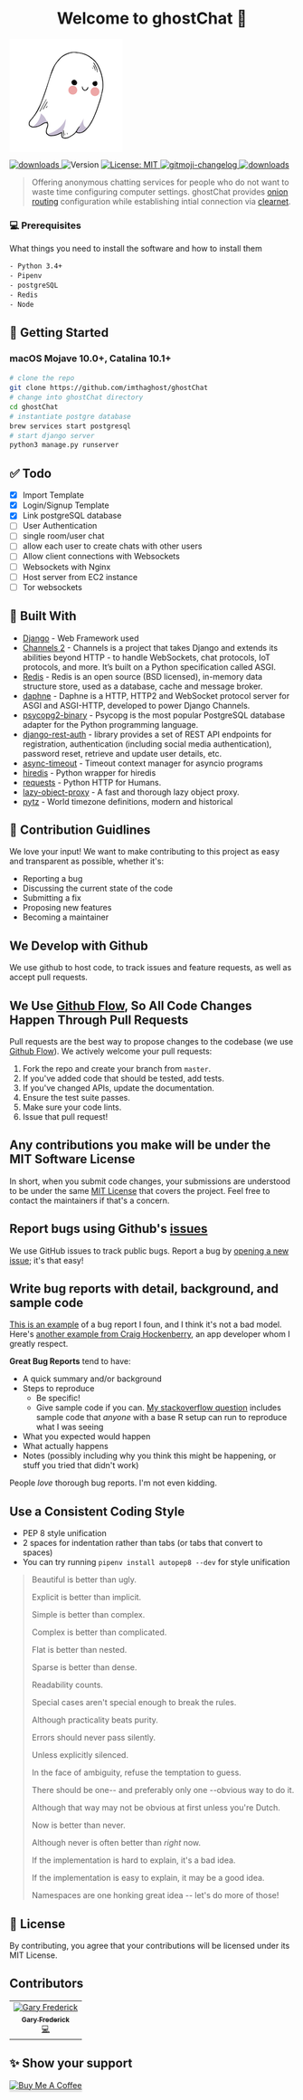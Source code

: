 <h1 align="center">Welcome to ghostChat 👋</h1>
<img align="center" src="docs/media/icon.png" title="Icon"></a>
<p>
    <a href="https://www.npmjs.com/package/readme-md-generator">
    <img alt="downloads" src="https://img.shields.io/github/contributors/imthaghost/ghostChat?color=green" target="_blank" />

  </a> 
  
  <img alt="Version" src="https://img.shields.io/badge/version-1.0-blue.svg?cacheSeconds=2592000" />
  <a href="#" target="_blank">
    <img alt="License: MIT" src="https://img.shields.io/badge/License-MIT-yellow.svg" />
  </a>
   <a href="https://github.com/imthaghost/gitmoji-changelog">
    <img src="https://img.shields.io/badge/changelog-gitmoji-brightgreen.svg" alt="gitmoji-changelog">
  </a>
  <a href="https://www.npmjs.com/package/readme-md-generator">
    <img alt="downloads" src="https://img.shields.io/npm/dm/readme-md-generator.svg?color=blue" target="_blank" />
  </a>
  
</p>

> Offering anonymous chatting services for people who do not want to waste time configuring computer settings. ghostChat provides [onion routing](https://en.wikipedia.org/wiki/Onion_routing) configuration while establishing intial connection via [clearnet](<https://en.wikipedia.org/wiki/Clearnet_(networking)>).

### 💻 Prerequisites

What things you need to install the software and how to install them

```bash
- Python 3.4+
- Pipenv
- postgreSQL
- Redis
- Node
```

## 🚀 Getting Started

### macOS Mojave 10.0+, Catalina 10.1+

```bash
# clone the repo
git clone https://github.com/imthaghost/ghostChat
# change into ghostChat directory
cd ghostChat
# instantiate postgre database
brew services start postgresql
# start django server
python3 manage.py runserver
```

## :white_check_mark: Todo

-   [x] Import Template
-   [x] Login/Signup Template
-   [x] Link postgreSQL database
-   [ ] User Authentication
-   [ ] single room/user chat
-   [ ] allow each user to create chats with other users
-   [ ] Allow client connections with Websockets
-   [ ] Websockets with Nginx
-   [ ] Host server from EC2 instance
-   [ ] Tor websockets

## :hammer: Built With

-   [Django](https://www.djangoproject.com/) - Web Framework used
-   [Channels 2](https://channels.readthedocs.io/en/latest/) - Channels is a project that takes Django and extends its abilities beyond HTTP - to handle WebSockets, chat protocols, IoT protocols, and more. It’s built on a Python specification called ASGI.
-   [Redis](https://pypi.org/project/redis/) - Redis is an open source (BSD licensed), in-memory data structure store, used as a database, cache and message broker.
-   [daphne](https://pypi.org/project/daphne/) - Daphne is a HTTP, HTTP2 and WebSocket protocol server for ASGI and ASGI-HTTP, developed to power Django Channels.
-   [psycopg2-binary](https://pypi.org/project/psycopg2-binary/) - Psycopg is the most popular PostgreSQL database adapter for the Python programming language.
-   [django-rest-auth](https://django-rest-auth.readthedocs.io/en/latest/) - library provides a set of REST API endpoints for registration, authentication (including social media authentication), password reset, retrieve and update user details, etc.
-   [async-timeout](https://pypi.org/project/async-timeout/) - Timeout context manager for asyncio programs
-   [hiredis](https://pypi.org/project/hiredis/) - Python wrapper for hiredis
-   [requests](https://pypi.org/project/requests/) - Python HTTP for Humans.
-   [lazy-object-proxy](https://pypi.org/project/lazy-object-proxy/) - A fast and thorough lazy object proxy.
-   [pytz](https://pypi.org/project/pytz/) - World timezone definitions, modern and historical

## 🤝 Contribution Guidlines

We love your input! We want to make contributing to this project as easy and transparent as possible, whether it's:

-   Reporting a bug
-   Discussing the current state of the code
-   Submitting a fix
-   Proposing new features
-   Becoming a maintainer

## We Develop with Github

We use github to host code, to track issues and feature requests, as well as accept pull requests.

## We Use [Github Flow](https://guides.github.com/introduction/flow/index.html), So All Code Changes Happen Through Pull Requests

Pull requests are the best way to propose changes to the codebase (we use [Github Flow](https://guides.github.com/introduction/flow/index.html)). We actively welcome your pull requests:

1. Fork the repo and create your branch from `master`.
2. If you've added code that should be tested, add tests.
3. If you've changed APIs, update the documentation.
4. Ensure the test suite passes.
5. Make sure your code lints.
6. Issue that pull request!

## Any contributions you make will be under the MIT Software License

In short, when you submit code changes, your submissions are understood to be under the same [MIT License](http://choosealicense.com/licenses/mit/) that covers the project. Feel free to contact the maintainers if that's a concern.

## Report bugs using Github's [issues](https://github.com/briandk/transcriptase-atom/issues)

We use GitHub issues to track public bugs. Report a bug by [opening a new issue](); it's that easy!

## Write bug reports with detail, background, and sample code

[This is an example](http://stackoverflow.com/q/12488905/180626) of a bug report I foun, and I think it's not a bad model. Here's [another example from Craig Hockenberry](http://www.openradar.me/11905408), an app developer whom I greatly respect.

**Great Bug Reports** tend to have:

-   A quick summary and/or background
-   Steps to reproduce
    -   Be specific!
    -   Give sample code if you can. [My stackoverflow question](http://stackoverflow.com/q/12488905/180626) includes sample code that _anyone_ with a base R setup can run to reproduce what I was seeing
-   What you expected would happen
-   What actually happens
-   Notes (possibly including why you think this might be happening, or stuff you tried that didn't work)

People _love_ thorough bug reports. I'm not even kidding.

## Use a Consistent Coding Style

-   PEP 8 style unification
-   2 spaces for indentation rather than tabs (or tabs that convert to spaces)
-   You can try running `pipenv install autopep8 --dev` for style unification

> Beautiful is better than ugly.
>
> Explicit is better than implicit.
>
> Simple is better than complex.
>
> Complex is better than complicated.
>
> Flat is better than nested.
>
> Sparse is better than dense.
>
> Readability counts.
>
> Special cases aren't special enough to break the rules.
>
> Although practicality beats purity.
>
> Errors should never pass silently.
>
> Unless explicitly silenced.
>
> In the face of ambiguity, refuse the temptation to guess.
>
> There should be one-- and preferably only one --obvious way to do it.
>
> Although that way may not be obvious at first unless you're Dutch.
>
> Now is better than never.
>
> Although never is often better than _right_ now.
>
> If the implementation is hard to explain, it's a bad idea.
>
> If the implementation is easy to explain, it may be a good idea.
>
> Namespaces are one honking great idea -- let's do more of those!

## 📝 License

By contributing, you agree that your contributions will be licensed under its MIT License.

## Contributors

<table>
  <tr>
    <td align="center"><a href="https://github.com/imthaghost"><img src="https://avatars3.githubusercontent.com/u/46610773?s=460&v=4" width="75px;" alt="Gary Frederick"/><br /><sub><b>Gary Frederick</b></sub></a><br /><a href="https://github.com/imthaghost/ghostChat/commits/master" title="Code">💻</a></td>
    </tr>
</table>

## ✨ Show your support

<a href="https://www.buymeacoffee.com/imthaghost" target="_blank"><img src="https://www.buymeacoffee.com/assets/img/custom_images/yellow_img.png" alt="Buy Me A Coffee" style="height: 41px !important;width: 174px !important;box-shadow: 0px 3px 2px 0px rgba(190, 190, 190, 0.5) !important;-webkit-box-shadow: 0px 3px 2px 0px rgba(190, 190, 190, 0.5) !important;" ></a>
